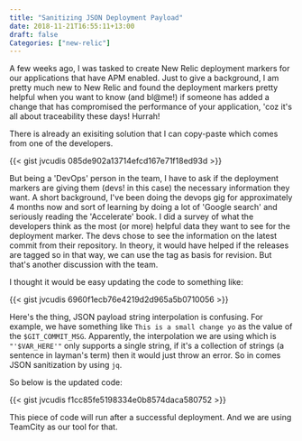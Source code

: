 ```yaml
---
title: "Sanitizing JSON Deployment Payload"
date: 2018-11-21T16:55:11+13:00
draft: false
Categories: ["new-relic"]
---
```

A few weeks ago, I was tasked to create New Relic deployment markers for our applications that have APM enabled. Just to give a background, I am pretty much new to New Relic and found the deployment markers pretty helpful when you want to know (and bl@me!) if someone has added a change that has compromised the performance of your application, 'coz it's all about traceability these days! Hurrah!
<!--more-->

There is already an exisiting solution that I can copy-paste which comes from one of the developers.

{{< gist jvcudis 085de902a13714efcd167e71f18ed93d >}}

But being a 'DevOps' person in the team, I have to ask if the deployment markers are giving them (devs! in this case) the necessary information they want. A short background, I've been doing the devops gig for approximately 4 months now and sort of learning by doing a lot of 'Google search' and seriously reading the 'Accelerate' book. I did a survey of what the developers think as the most (or more) helpful data they want to see for the deployment marker. The devs chose to see the information on the latest commit from their repository. In theory, it would have helped if the releases are tagged so in that way, we can use the tag as basis for revision. But that's another discussion with the team.

I thought it would be easy updating the code to something like:

{{< gist jvcudis 6960f1ecb76e4219d2d965a5b0710056 >}}

Here's the thing, JSON payload string interpolation is confusing. For example, we have something like `This is a small change yo` as the value of the `$GIT_COMMIT_MSG`. Apparently, the interpolation we are using which is `"'$VAR_HERE'"` only supports a single string, if it's a collection of strings (a sentence in layman's term) then it would just throw an error. So in comes JSON sanitization by using `jq`.

So below is the updated code:

{{< gist jvcudis f1cc85fe5198334e0b8574daca580752 >}}

This piece of code will run after a successful deployment. And we are using TeamCity as our tool for that.
